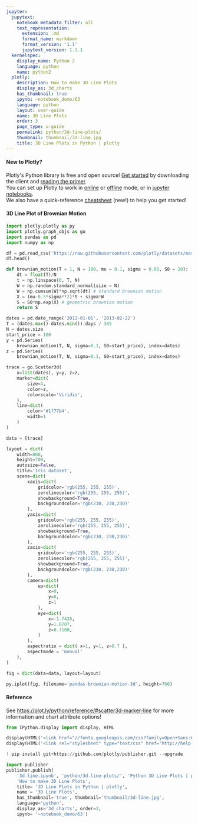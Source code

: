```yaml
---
jupyter:
  jupytext:
    notebook_metadata_filter: all
    text_representation:
      extension: .md
      format_name: markdown
      format_version: '1.1'
      jupytext_version: 1.1.1
  kernelspec:
    display_name: Python 2
    language: python
    name: python2
  plotly:
    description: How to make 3D Line Plots
    display_as: 3d_charts
    has_thumbnail: true
    ipynb: ~notebook_demo/63
    language: python
    layout: user-guide
    name: 3D Line Plots
    order: 3
    page_type: u-guide
    permalink: python/3d-line-plots/
    thumbnail: thumbnail/3d-line.jpg
    title: 3D Line Plots in Python | plotly
---
```


#### New to Plotly?
Plotly's Python library is free and open source! [Get started](https://plot.ly/python/getting-started/) by downloading the client and [reading the primer](https://plot.ly/python/getting-started/).
<br>You can set up Plotly to work in [online](https://plot.ly/python/getting-started/#initialization-for-online-plotting) or [offline](https://plot.ly/python/getting-started/#initialization-for-offline-plotting) mode, or in [jupyter notebooks](https://plot.ly/python/getting-started/#start-plotting-online).
<br>We also have a quick-reference [cheatsheet](https://images.plot.ly/plotly-documentation/images/python_cheat_sheet.pdf) (new!) to help you get started!


#### 3D Line Plot of Brownian Motion

```python
import plotly.plotly as py
import plotly.graph_objs as go
import pandas as pd
import numpy as np

df = pd.read_csv('https://raw.githubusercontent.com/plotly/datasets/master/iris.csv')
df.head()

def brownian_motion(T = 1, N = 100, mu = 0.1, sigma = 0.01, S0 = 20):
    dt = float(T)/N
    t = np.linspace(0, T, N)
    W = np.random.standard_normal(size = N)
    W = np.cumsum(W)*np.sqrt(dt) # standard brownian motion
    X = (mu-0.5*sigma**2)*t + sigma*W
    S = S0*np.exp(X) # geometric brownian motion
    return S

dates = pd.date_range('2012-01-01', '2013-02-22')
T = (dates.max()-dates.min()).days / 365
N = dates.size
start_price = 100
y = pd.Series(
    brownian_motion(T, N, sigma=0.1, S0=start_price), index=dates)
z = pd.Series(
    brownian_motion(T, N, sigma=0.1, S0=start_price), index=dates)

trace = go.Scatter3d(
    x=list(dates), y=y, z=z,
    marker=dict(
        size=4,
        color=z,
        colorscale='Viridis',
    ),
    line=dict(
        color='#1f77b4',
        width=1
    )
)

data = [trace]

layout = dict(
    width=800,
    height=700,
    autosize=False,
    title='Iris dataset',
    scene=dict(
        xaxis=dict(
            gridcolor='rgb(255, 255, 255)',
            zerolinecolor='rgb(255, 255, 255)',
            showbackground=True,
            backgroundcolor='rgb(230, 230,230)'
        ),
        yaxis=dict(
            gridcolor='rgb(255, 255, 255)',
            zerolinecolor='rgb(255, 255, 255)',
            showbackground=True,
            backgroundcolor='rgb(230, 230,230)'
        ),
        zaxis=dict(
            gridcolor='rgb(255, 255, 255)',
            zerolinecolor='rgb(255, 255, 255)',
            showbackground=True,
            backgroundcolor='rgb(230, 230,230)'
        ),
        camera=dict(
            up=dict(
                x=0,
                y=0,
                z=1
            ),
            eye=dict(
                x=-1.7428,
                y=1.0707,
                z=0.7100,
            )
        ),
        aspectratio = dict( x=1, y=1, z=0.7 ),
        aspectmode = 'manual'
    ),
)

fig = dict(data=data, layout=layout)

py.iplot(fig, filename='pandas-brownian-motion-3d', height=700)
```

#### Reference
See https://plot.ly/python/reference/#scatter3d-marker-line for more information and chart attribute options!

```python
from IPython.display import display, HTML

display(HTML('<link href="//fonts.googleapis.com/css?family=Open+Sans:600,400,300,200|Inconsolata|Ubuntu+Mono:400,700" rel="stylesheet" type="text/css" />'))
display(HTML('<link rel="stylesheet" type="text/css" href="http://help.plot.ly/documentation/all_static/css/ipython-notebook-custom.css">'))

! pip install git+https://github.com/plotly/publisher.git --upgrade

import publisher
publisher.publish(
    '3d-line.ipynb', 'python/3d-line-plots/', 'Python 3D Line Plots | plotly',
    'How to make 3D Line Plots',
    title= '3D Line Plots in Python | plotly',
    name = '3D Line Plots',
    has_thumbnail='true', thumbnail='thumbnail/3d-line.jpg',
    language='python',
    display_as='3d_charts', order=3,
    ipynb= '~notebook_demo/63')
```

```python

```

